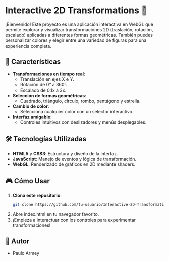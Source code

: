 # Interactive 2D Transformations 🌟

¡Bienvenido! Este proyecto es una aplicación interactiva en WebGL que permite explorar y visualizar transformaciones 2D (traslación, rotación, escalado) aplicadas a diferentes formas geométricas. También puedes personalizar colores y elegir entre una variedad de figuras para una experiencia completa.

## 🚀 Características
- **Transformaciones en tiempo real**:
  - Translación en ejes X e Y.
  - Rotación de 0° a 360°.
  - Escalado de 0.1x a 3x.
- **Selección de formas geométricas**:
  - Cuadrado, triángulo, círculo, rombo, pentágono y estrella.
- **Cambio de color**:
  - Selecciona cualquier color con un selector interactivo.
- **Interfaz amigable**:
  - Controles intuitivos con deslizadores y menús desplegables.

## 🛠️ Tecnologías Utilizadas
- **HTML5** y **CSS3**: Estructura y diseño de la interfaz.
- **JavaScript**: Manejo de eventos y lógica de transformación.
- **WebGL**: Renderizado de gráficos en 2D mediante shaders.

## 🎮 Cómo Usar
1. **Clona este repositorio**:
   ```bash
   git clone https://github.com/tu-usuario/Interactive-2D-Transformations.git
2. Abre index.html en tu navegador favorito.
3. ¡Empieza a interactuar con los controles para experimentar transformaciones!

## 🌟 Autor
- Paulo Armey
